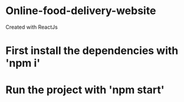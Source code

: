 # Online-food-delivery-website
Created with ReactJs 
# First install the dependencies with 'npm i'
# Run the project with 'npm start'
